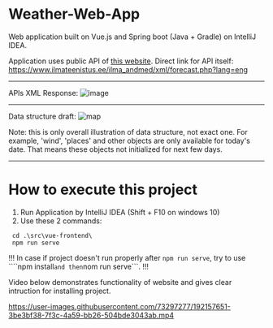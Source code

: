 # Weather-Web-App
Web application built on Vue.js and Spring boot (Java + Gradle) on IntelliJ IDEA.

Application uses public API of [this website](https://www.ilmateenistus.ee/ilm/prognoosid/locality-forecast/?lang=en). 
Direct link for API itself: https://www.ilmateenistus.ee/ilma_andmed/xml/forecast.php?lang=eng

___

APIs XML Response:
![image](https://user-images.githubusercontent.com/73297277/192157768-9084b3e6-f742-4994-8647-935ace4023b4.png)

___

Data structure draft:
![map](https://user-images.githubusercontent.com/73297277/192157501-f94ab099-0a54-4f06-85e8-11c4fc3137e5.png)

Note: this is only overall illustration of data structure, not exact one. For example, 'wind', 'places' and other objects are only available for today's date. That means these objects not initialized for next few days.

___

# How to execute this project

1) Run Application by IntelliJ IDEA (Shift + F10 on windows 10)
2) Use these 2 commands:
```
 cd .\src\vue-frontend\
 npm run serve
```
!!! In case if project doesn't run properly after ```npm run serve```, try to use ````npm install``` and then ```nom run serve```. !!!

Video below demonstrates functionality of website and gives clear intruction for installing project.

https://user-images.githubusercontent.com/73297277/192157651-3be3bf38-7f3c-4a59-bb26-504bde3043ab.mp4


